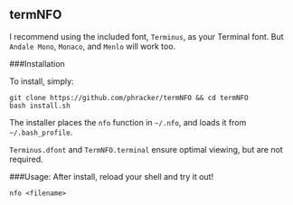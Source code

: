 termNFO
---
I recommend using the included font, `Terminus`, as your Terminal font.  But `Andale Mono`, `Monaco`, and `Menlo` will work too.

###Installation

To install, simply:

```
git clone https://github.com/phracker/termNFO && cd termNFO
bash install.sh
```

The installer places the `nfo` function in `~/.nfo`, and loads it from `~/.bash_profile`.

`Terminus.dfont` and `TermNFO.terminal` ensure optimal viewing, but are not required.

###Usage:
After install, reload your shell and try it out!

`nfo <filename>`